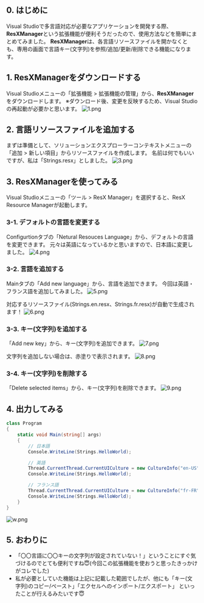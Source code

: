 ## 0. はじめに
Visual Studioで多言語対応が必要なアプリケーションを開発する際、**ResXManager**という拡張機能が便利そうだったので、使用方法などを簡単にまとめてみました。
**ResXManager**は、各言語リソースファイルを開かなくとも、専用の画面で言語キー(文字列)を参照/追加/更新/削除できる機能になります。

## 1. ResXManagerをダウンロードする
Visual Studioメニューの「拡張機能 > 拡張機能の管理」から、**ResXManager**をダウンロードします。
※ダウンロード後、変更を反映するため、Visual Studioの再起動が必要かと思います。
![1.png](https://qiita-image-store.s3.ap-northeast-1.amazonaws.com/0/247638/bac3814e-7662-ac36-c0ab-41d5d61a4c97.png)

## 2. 言語リソースファイルを追加する
まずは準備として、ソリューションエクスプローラーコンテキストメニューの「追加 > 新しい項目」からリソースファイルを作成します。
名前は何でもいいですが、私は「Strings.resx」としました。
![3.png](https://qiita-image-store.s3.ap-northeast-1.amazonaws.com/0/247638/3051352a-eb57-3490-d03a-42f640d0cf9f.png)

## 3. ResXManagerを使ってみる
Visual Studioメニューの「ツール > ResX Manager」を選択すると、ResX Resource Managerが起動します。

### 3-1. デフォルトの言語を変更する
Configurtionタブの「Netural Resouces Language」から、デフォルトの言語を変更できます。
元々は英語になっているかと思いますので、日本語に変更しました。
![4.png](https://qiita-image-store.s3.ap-northeast-1.amazonaws.com/0/247638/95b1c1c6-9e89-8db8-aebc-9849dfecd995.png)

### 3-2. 言語を追加する
Mainタブの「Add new language」から、言語を追加できます。
今回は英語・フランス語を追加してみました。
![5.png](https://qiita-image-store.s3.ap-northeast-1.amazonaws.com/0/247638/bf2215f4-ea7a-7547-d83e-504ad9f86822.png)

対応するリソースファイル(Strings.en.resx、Strings.fr.resx)が自動で生成されます！
![6.png](https://qiita-image-store.s3.ap-northeast-1.amazonaws.com/0/247638/709d93ac-0912-435d-cf83-5fee063dad27.png)

### 3-3. キー(文字列)を追加する
「Add new key」から、キー(文字列)を追加できます。
![7.png](https://qiita-image-store.s3.ap-northeast-1.amazonaws.com/0/247638/f3a0fa37-373e-a73c-08ce-f8fa360204d5.png)

文字列を追加しない場合は、赤塗りで表示されます。
![8.png](https://qiita-image-store.s3.ap-northeast-1.amazonaws.com/0/247638/cf95075e-67fe-e5c5-02ee-cb34f1892f46.png)

### 3-4. キー(文字列)を削除する
「Delete selected items」から、キー(文字列)を削除できます。
![9.png](https://qiita-image-store.s3.ap-northeast-1.amazonaws.com/0/247638/53b1936a-04c5-5234-081d-b6641eac9cf8.png)

## 4. 出力してみる
```C#
class Program
{
	static void Main(string[] args)
	{
		// 日本語
		Console.WriteLine(Strings.HelloWorld);

		// 英語
		Thread.CurrentThread.CurrentUICulture = new CultureInfo("en-US");
		Console.WriteLine(Strings.HelloWorld);

		// フランス語
		Thread.CurrentThread.CurrentUICulture = new CultureInfo("fr-FR");
		Console.WriteLine(Strings.HelloWorld);
	}
}
```

![w.png](https://qiita-image-store.s3.ap-northeast-1.amazonaws.com/0/247638/b7583614-9f05-b36c-6f70-cac048f0bbac.png)

## 5. おわりに
- 「〇〇言語に〇〇キーの文字列が設定されていない！」ということにすぐ気づけるのでとても便利ですね:innocent:(今回この拡張機能を使おうと思ったきっかけがコレでした)
- 私が必要としていた機能は上記に記載した範囲でしたが、他にも「キー(文字列)のコピー/ペースト」「エクセルへのインポート/エクスポート」 といったことが行えるみたいです:innocent:
